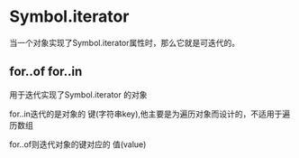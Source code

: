 # Symbol.iterator
当一个对象实现了Symbol.iterator属性时，那么它就是可迭代的。

## for..of  for..in
用于迭代实现了Symbol.iterator 的对象

for..in迭代的是对象的 键(字符串key),他主要是为遍历对象而设计的，不适用于遍历数组

for..of则迭代对象的键对应的 值(value)

